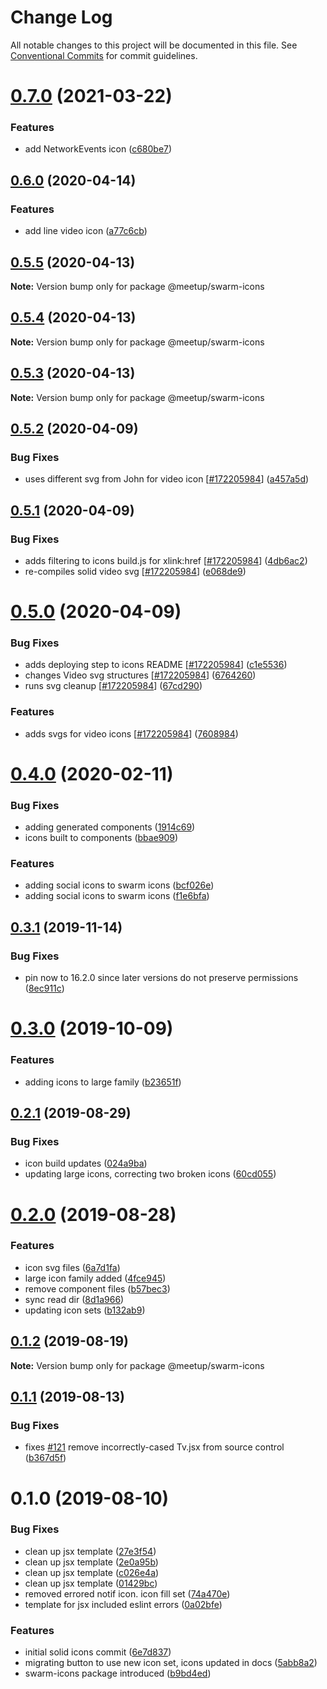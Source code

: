 # Change Log

All notable changes to this project will be documented in this file.
See [Conventional Commits](https://conventionalcommits.org) for commit guidelines.

# [0.7.0](https://github.com/meetup/swarm-ui/compare/@meetup/swarm-icons@0.6.0...@meetup/swarm-icons@0.7.0) (2021-03-22)


### Features

* add NetworkEvents icon ([c680be7](https://github.com/meetup/swarm-ui/commit/c680be76db28316f5ca152b452d6794e77a88175))




## [0.6.0](https://github.com/meetup/swarm-ui/compare/@meetup/swarm-icons@0.5.5...@meetup/swarm-icons@0.6.0) (2020-04-14)

### Features

* add line video icon ([a77c6cb](https://github.com/meetup/swarm-ui/commit/a77c6cb))





## [0.5.5](https://github.com/meetup/swarm-ui/compare/@meetup/swarm-icons@0.5.4...@meetup/swarm-icons@0.5.5) (2020-04-13)

**Note:** Version bump only for package @meetup/swarm-icons





## [0.5.4](https://github.com/meetup/swarm-ui/compare/@meetup/swarm-icons@0.5.3...@meetup/swarm-icons@0.5.4) (2020-04-13)

**Note:** Version bump only for package @meetup/swarm-icons





## [0.5.3](https://github.com/meetup/swarm-ui/compare/@meetup/swarm-icons@0.5.2...@meetup/swarm-icons@0.5.3) (2020-04-13)

**Note:** Version bump only for package @meetup/swarm-icons





## [0.5.2](https://github.com/meetup/swarm-ui/compare/@meetup/swarm-icons@0.5.1...@meetup/swarm-icons@0.5.2) (2020-04-09)


### Bug Fixes

* uses different svg from John for video icon [[#172205984](https://github.com/meetup/swarm-ui/issues/172205984)] ([a457a5d](https://github.com/meetup/swarm-ui/commit/a457a5d))





## [0.5.1](https://github.com/meetup/swarm-ui/compare/@meetup/swarm-icons@0.5.0...@meetup/swarm-icons@0.5.1) (2020-04-09)


### Bug Fixes

* adds filtering to icons build.js for xlink:href [[#172205984](https://github.com/meetup/swarm-ui/issues/172205984)] ([4db6ac2](https://github.com/meetup/swarm-ui/commit/4db6ac2))
* re-compiles solid video svg [[#172205984](https://github.com/meetup/swarm-ui/issues/172205984)] ([e068de9](https://github.com/meetup/swarm-ui/commit/e068de9))





# [0.5.0](https://github.com/meetup/swarm-ui/compare/@meetup/swarm-icons@0.4.0...@meetup/swarm-icons@0.5.0) (2020-04-09)


### Bug Fixes

* adds deploying step to icons README [[#172205984](https://github.com/meetup/swarm-ui/issues/172205984)] ([c1e5536](https://github.com/meetup/swarm-ui/commit/c1e5536))
* changes Video svg structures [[#172205984](https://github.com/meetup/swarm-ui/issues/172205984)] ([6764260](https://github.com/meetup/swarm-ui/commit/6764260))
* runs svg cleanup [[#172205984](https://github.com/meetup/swarm-ui/issues/172205984)] ([67cd290](https://github.com/meetup/swarm-ui/commit/67cd290))


### Features

* adds svgs for video icons [[#172205984](https://github.com/meetup/swarm-ui/issues/172205984)] ([7608984](https://github.com/meetup/swarm-ui/commit/7608984))





# [0.4.0](https://github.com/meetup/swarm-ui/compare/@meetup/swarm-icons@0.3.1...@meetup/swarm-icons@0.4.0) (2020-02-11)


### Bug Fixes

* adding generated components ([1914c69](https://github.com/meetup/swarm-ui/commit/1914c69))
* icons built to components ([bbae909](https://github.com/meetup/swarm-ui/commit/bbae909))


### Features

* adding social icons to swarm icons ([bcf026e](https://github.com/meetup/swarm-ui/commit/bcf026e))
* adding social icons to swarm icons ([f1e6bfa](https://github.com/meetup/swarm-ui/commit/f1e6bfa))





## [0.3.1](https://github.com/meetup/swarm-ui/compare/@meetup/swarm-icons@0.3.0...@meetup/swarm-icons@0.3.1) (2019-11-14)


### Bug Fixes

* pin now to 16.2.0 since later versions do not preserve permissions ([8ec911c](https://github.com/meetup/swarm-ui/commit/8ec911c))





# [0.3.0](https://github.com/meetup/swarm-ui/compare/@meetup/swarm-icons@0.2.1...@meetup/swarm-icons@0.3.0) (2019-10-09)


### Features

* adding icons to large family ([b23651f](https://github.com/meetup/swarm-ui/commit/b23651f))





## [0.2.1](https://github.com/meetup/swarm-ui/compare/@meetup/swarm-icons@0.2.0...@meetup/swarm-icons@0.2.1) (2019-08-29)


### Bug Fixes

* icon build updates ([024a9ba](https://github.com/meetup/swarm-ui/commit/024a9ba))
* updating large icons, correcting two broken icons ([60cd055](https://github.com/meetup/swarm-ui/commit/60cd055))





# [0.2.0](https://github.com/meetup/swarm-ui/compare/@meetup/swarm-icons@0.1.2...@meetup/swarm-icons@0.2.0) (2019-08-28)


### Features

* icon svg files ([6a7d1fa](https://github.com/meetup/swarm-ui/commit/6a7d1fa))
* large icon family added ([4fce945](https://github.com/meetup/swarm-ui/commit/4fce945))
* remove component files ([b57bec3](https://github.com/meetup/swarm-ui/commit/b57bec3))
* sync read dir ([8d1a966](https://github.com/meetup/swarm-ui/commit/8d1a966))
* updating icon sets ([b132ab9](https://github.com/meetup/swarm-ui/commit/b132ab9))





## [0.1.2](https://github.com/meetup/swarm-ui/compare/@meetup/swarm-icons@0.1.1...@meetup/swarm-icons@0.1.2) (2019-08-19)

**Note:** Version bump only for package @meetup/swarm-icons





## [0.1.1](https://github.com/meetup/swarm-ui/compare/@meetup/swarm-icons@0.1.0...@meetup/swarm-icons@0.1.1) (2019-08-13)


### Bug Fixes

* fixes [#121](https://github.com/meetup/swarm-ui/issues/121) remove incorrectly-cased Tv.jsx from source control ([b367d5f](https://github.com/meetup/swarm-ui/commit/b367d5f))





# 0.1.0 (2019-08-10)


### Bug Fixes

* clean up jsx template ([27e3f54](https://github.com/meetup/swarm-ui/commit/27e3f54))
* clean up jsx template ([2e0a95b](https://github.com/meetup/swarm-ui/commit/2e0a95b))
* clean up jsx template ([c026e4a](https://github.com/meetup/swarm-ui/commit/c026e4a))
* clean up jsx template ([01429bc](https://github.com/meetup/swarm-ui/commit/01429bc))
* removed errored notif icon. icon fill set ([74a470e](https://github.com/meetup/swarm-ui/commit/74a470e))
* template for jsx included eslint errors ([0a02bfe](https://github.com/meetup/swarm-ui/commit/0a02bfe))


### Features

* initial solid icons commit ([6e7d837](https://github.com/meetup/swarm-ui/commit/6e7d837))
* migrating button to use new icon set, icons updated in docs ([5abb8a2](https://github.com/meetup/swarm-ui/commit/5abb8a2))
* swarm-icons package introduced ([b9bd4ed](https://github.com/meetup/swarm-ui/commit/b9bd4ed))
